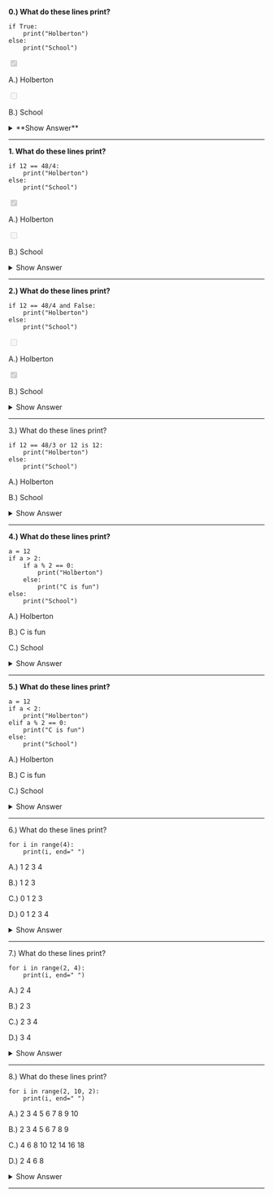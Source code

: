   

    
**<p>0.) What do these lines print?</p>**

<pre><code>if True:
    print(&quot;Holberton&quot;)
else:
    print(&quot;School&quot;)
</code></pre>


<input type="checkbox" name="quiz-answer-1501132888746" id="quiz-answer-1501132888746" data-quiz-question-id="216" data-quiz-answer-id="1501132888746" disabled="disabled" checked="checked" />
<label for="quiz-answer-1501132888746">
    <p>A.) Holberton</p>

</label></li>

                
<input type="checkbox" name="quiz-answer-1501132893370" id="quiz-answer-1501132893370" data-quiz-question-id="216" data-quiz-answer-id="1501132893370" disabled="disabled" />
<label for="quiz-answer-1501132893370">
<p>B.) School</p>

<details>
 <summary>**Show Answer**</summary><br>

**A.) Hoberton**

</details>

---
       

   
 **<p>1. What do these lines print?</p>**

<pre><code>if 12 == 48/4:
    print(&quot;Holberton&quot;)
else:
    print(&quot;School&quot;)
</code></pre>


  
<input type="checkbox" name="quiz-answer-1501132898681" id="quiz-answer-1501132898681" data-quiz-question-id="217" data-quiz-answer-id="1501132898681" disabled="disabled" checked="checked" />
<label for="quiz-answer-1501132898681">
    <p>A.) Holberton</p>


<input type="checkbox" name="quiz-answer-1501132901615" id="quiz-answer-1501132901615" data-quiz-question-id="217" data-quiz-answer-id="1501132901615" disabled="disabled" />
<label for="quiz-answer-1501132901615">
    <p>B.) School</p>

<details>
 <summary>Show Answer</summary><br>

**A.) Hoberton**

</details>

---

**<p>2.) What do these lines print?</p>**

<pre><code>if 12 == 48/4 and False:
    print(&quot;Holberton&quot;)
else:
    print(&quot;School&quot;)
</code></pre>


   
<input type="checkbox" name="quiz-answer-1501132917642" id="quiz-answer-1501132917642" data-quiz-question-id="218" data-quiz-answer-id="1501132917642" disabled="disabled" />
<label for="quiz-answer-1501132917642">
    <p>A.) Holberton</p>

</label></li>

              
<input type="checkbox" name="quiz-answer-1501132921248" id="quiz-answer-1501132921248" data-quiz-question-id="218" data-quiz-answer-id="1501132921248" disabled="disabled" checked="checked" />
<label for="quiz-answer-1501132921248">
    <p>B.) School</p>

</label></li>

  <details>
 <summary>Show Answer</summary><br>

**B.) School**

</details>

---

3.) What do these lines print?

<pre><code>if 12 == 48/3 or 12 is 12:
    print("Holberton")
else:
    print("School")</code></pre>

A.) Holberton


B.) School

 <details>
 <summary>Show Answer</summary><br>

**A.) Hoberton**

</details>

---

**4.) What do these lines print?**

<pre><code>a = 12
if a > 2:
    if a % 2 == 0:
        print("Holberton")
    else:
        print("C is fun")
else:
    print("School")</pre></code>

A.) Holberton


B.) C is fun


C.) School

<details>
 <summary>Show Answer</summary><br>

**A.) Hoberton**

</details>

---


**5.) What do these lines print?**

<pre><code>a = 12
if a < 2:
    print("Holberton")
elif a % 2 == 0:
    print("C is fun")
else:
    print("School")</pre></code>

A.) Holberton


B.) C is fun


C.) School

<details>
 <summary>Show Answer</summary><br>

**B.) C is fun**

</details>

---

6.) What do these lines print?

<pre><code>for i in range(4):
    print(i, end=" ")</pre></code>

A.) 1 2 3 4


B.) 1 2 3


C.) 0 1 2 3


D.) 0 1 2 3 4

<details>
 <summary>Show Answer</summary><br>

**C.) 0 1 2 3**

</details>

---


7.) What do these lines print?

<pre><code>for i in range(2, 4):
    print(i, end=" ")</pre></code>

A.) 2 4


B.) 2 3


C.) 2 3 4


D.) 3 4

<details>
 <summary>Show Answer</summary><br>

**B.) 2 3**

</details>

---




8.) What do these lines print?

<pre><code>for i in range(2, 10, 2):
    print(i, end=" ")</pre></code>

A.) 2 3 4 5 6 7 8 9 10


B.) 2 3 4 5 6 7 8 9


C.) 4 6 8 10 12 14 16 18


D.) 2 4 6 8

<details>
 <summary>Show Answer</summary><br>

**D.) 2 4 6 8**

</details>

---
    

